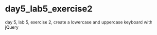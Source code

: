 # day5_lab5_exercise2
day 5, lab 5, exercise 2, create a lowercase and uppercase keyboard with jQuery
